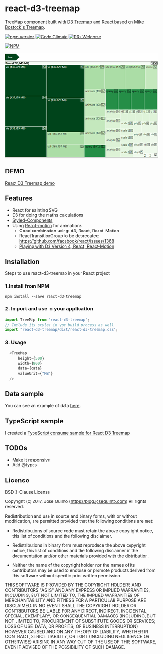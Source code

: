 # react-d3-treemap
TreeMap component built with [D3 Treemap](https://github.com/d3/d3-hierarchy/blob/master/README.md#treemap)
and [React](https://facebook.github.io/react) based on [Mike Bostock´s Treemap](https://bl.ocks.org/mbostock/911ad09bdead40ec0061).


[![npm version](https://badge.fury.io/js/react-d3-treemap.svg)](https://badge.fury.io/js/react-d3-treemap)
[![Code Climate](https://codeclimate.com/github/jquintozamora/react-d3-treemap/badges/gpa.svg)](https://codeclimate.com/github/jquintozamora/react-d3-treemap)
[![PRs Welcome](https://img.shields.io/badge/PRs-welcome-brightgreen.svg)](Readme.md#want-to-contribute)

[![NPM](https://nodei.co/npm/react-d3-treemap.png?downloads=true)](https://nodei.co/npm/react-d3-treemap/)

![React-d3-treemap-gif](./assets/react-d3-treemap.gif)

## DEMO
[React D3 Treemap demo](http://josequinto.com/reactd3treemap/index.html)

## Features
- React for painting SVG
- D3 for doing the maths calculations
- [Styled-Components](https://github.com/styled-components/styled-components)
- Using [React-motion](https://github.com/chenglou/react-motion) for animations
  - Good combination using: d3, React, React-Motion
  - ReactTransitionGroup to be deprecated: https://github.com/facebook/react/issues/1368
  - [Playing with D3 Version 4, React, React-Motion](https://medium.com/@ilikepiecharts/playing-with-d3-version-4-react-react-motion-3d04c6eb21c9#.25pnrcyg3)

## Installation
Steps to use react-d3-treemap in your React project
### 1.Install from NPM
```
npm install --save react-d3-treemap
```

### 2. Import and use in your application
```js
import TreeMap from "react-d3-treemap";
// Include its styles in you build process as well
import "react-d3-treemap/dist/react-d3-treemap.css";
```

### 3. Usage
```js
  <TreeMap
      height={500}
      width={800}
      data={data}
      valueUnit={"MB"}
  />
```
## Data sample
You can see an example of data [here](https://github.com/jquintozamora/react-d3-treemap/blob/master/app/src/data/data.ts).

## TypeScript sample
I created a [TypeScript consume sample for React D3 Treemap](https://github.com/jquintozamora/react-d3-treemap-consume-typescript).

## TODOs
- Make it [responsive](https://truongtx.me/2016/08/20/moving-away-from-d3js-im-using-reactjs-for-dom-manipulation-now)
- Add @types


## License
BSD 3-Clause License

Copyright (c) 2017, José Quinto (https://blog.josequinto.com)
All rights reserved.

Redistribution and use in source and binary forms, with or without
modification, are permitted provided that the following conditions are met:

* Redistributions of source code must retain the above copyright notice, this
  list of conditions and the following disclaimer.

* Redistributions in binary form must reproduce the above copyright notice,
  this list of conditions and the following disclaimer in the documentation
  and/or other materials provided with the distribution.

* Neither the name of the copyright holder nor the names of its
  contributors may be used to endorse or promote products derived from
  this software without specific prior written permission.

THIS SOFTWARE IS PROVIDED BY THE COPYRIGHT HOLDERS AND CONTRIBUTORS "AS IS"
AND ANY EXPRESS OR IMPLIED WARRANTIES, INCLUDING, BUT NOT LIMITED TO, THE
IMPLIED WARRANTIES OF MERCHANTABILITY AND FITNESS FOR A PARTICULAR PURPOSE ARE
DISCLAIMED. IN NO EVENT SHALL THE COPYRIGHT HOLDER OR CONTRIBUTORS BE LIABLE
FOR ANY DIRECT, INDIRECT, INCIDENTAL, SPECIAL, EXEMPLARY, OR CONSEQUENTIAL
DAMAGES (INCLUDING, BUT NOT LIMITED TO, PROCUREMENT OF SUBSTITUTE GOODS OR
SERVICES; LOSS OF USE, DATA, OR PROFITS; OR BUSINESS INTERRUPTION) HOWEVER
CAUSED AND ON ANY THEORY OF LIABILITY, WHETHER IN CONTRACT, STRICT LIABILITY,
OR TORT (INCLUDING NEGLIGENCE OR OTHERWISE) ARISING IN ANY WAY OUT OF THE USE
OF THIS SOFTWARE, EVEN IF ADVISED OF THE POSSIBILITY OF SUCH DAMAGE.
